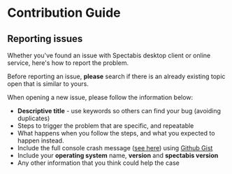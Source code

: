 # Contribution Guide

## Reporting issues

Whether you've found an issue with Spectabis desktop client or online service, here's how to report the problem.

Before reporting an issue, **please** search if there is an already existing topic open that is similar to yours.

When opening a new issue, please follow the information below:

* **Descriptive title** - use keywords so others can find your bug (avoiding duplicates)
* Steps to trigger the problem that are specific, and repeatable
* What happens when you follow the steps, and what you expected to happen instead.
* Include the full console crash message ([see here](./docs/sharing-logs.md))  using [Github Gist](https://gist.github.com/)
* Include your **operating system** name, **version** and **spectabis version**
* Any other information that you think could help the case
